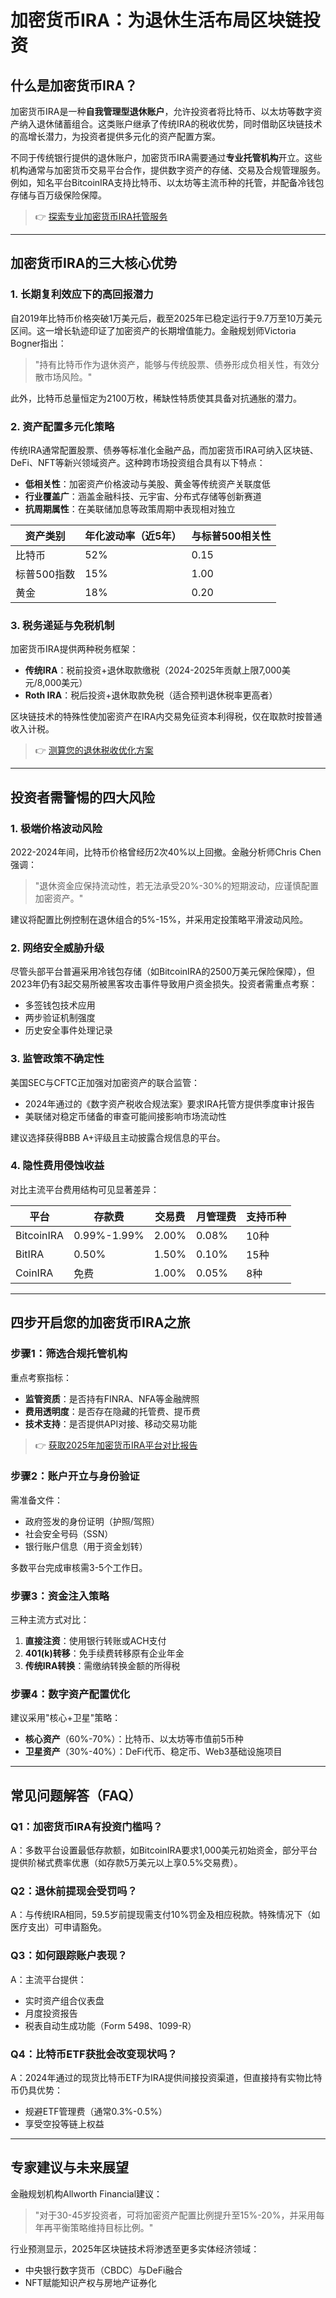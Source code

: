 # 加密货币IRA：为退休生活布局区块链投资  

## 什么是加密货币IRA？  

加密货币IRA是一种**自我管理型退休账户**，允许投资者将比特币、以太坊等数字资产纳入退休储蓄组合。这类账户继承了传统IRA的税收优势，同时借助区块链技术的高增长潜力，为投资者提供多元化的资产配置方案。  

不同于传统银行提供的退休账户，加密货币IRA需要通过**专业托管机构**开立。这些机构通常与加密货币交易平台合作，提供数字资产的存储、交易及合规管理服务。例如，知名平台BitcoinIRA支持比特币、以太坊等主流币种的托管，并配备冷钱包存储与百万级保险保障。  

> 👉 [探索专业加密货币IRA托管服务](https://bit.ly/okx_welcome)  

---

## 加密货币IRA的三大核心优势  

### 1. **长期复利效应下的高回报潜力**  

自2019年比特币价格突破1万美元后，截至2025年已稳定运行于9.7万至10万美元区间。这一增长轨迹印证了加密资产的长期增值能力。金融规划师Victoria Bogner指出：  
> "持有比特币作为退休资产，能够与传统股票、债券形成负相关性，有效分散市场风险。"  

此外，比特币总量恒定为2100万枚，稀缺性特质使其具备对抗通胀的潜力。  

### 2. **资产配置多元化策略**  

传统IRA通常配置股票、债券等标准化金融产品，而加密货币IRA可纳入区块链、DeFi、NFT等新兴领域资产。这种跨市场投资组合具有以下特点：  
- **低相关性**：加密资产价格波动与美股、黄金等传统资产关联度低  
- **行业覆盖广**：涵盖金融科技、元宇宙、分布式存储等创新赛道  
- **抗周期属性**：在美联储加息等政策周期中表现相对独立  

| 资产类别       | 年化波动率（近5年） | 与标普500相关性 |
|----------------|--------------------|------------------|
| 比特币         | 52%               | 0.15             |
| 标普500指数    | 15%               | 1.00             |
| 黄金           | 18%               | 0.20             |

### 3. **税务递延与免税机制**  

加密货币IRA提供两种税务框架：  
- **传统IRA**：税前投资+退休取款缴税（2024-2025年贡献上限7,000美元/8,000美元）  
- **Roth IRA**：税后投资+退休取款免税（适合预判退休税率更高者）  

区块链技术的特殊性使加密资产在IRA内交易免征资本利得税，仅在取款时按普通收入计税。  

> 👉 [测算您的退休税收优化方案](https://bit.ly/okx_welcome)  

---

## 投资者需警惕的四大风险  

### 1. **极端价格波动风险**  

2022-2024年间，比特币价格曾经历2次40%以上回撤。金融分析师Chris Chen强调：  
> "退休资金应保持流动性，若无法承受20%-30%的短期波动，应谨慎配置加密资产。"  

建议将配置比例控制在退休组合的5%-15%，并采用定投策略平滑波动风险。  

### 2. **网络安全威胁升级**  

尽管头部平台普遍采用冷钱包存储（如BitcoinIRA的2500万美元保险保障），但2023年仍有3起交易所被黑客攻击事件导致用户资金损失。投资者需重点考察：  
- 多签钱包技术应用  
- 两步验证机制强度  
- 历史安全事件处理记录  

### 3. **监管政策不确定性**  

美国SEC与CFTC正加强对加密资产的联合监管：  
- 2024年通过的《数字资产税收合规法案》要求IRA托管方提供季度审计报告  
- 美联储对稳定币储备的审查可能间接影响市场流动性  

建议选择获得BBB A+评级且主动披露合规信息的平台。  

### 4. **隐性费用侵蚀收益**  

对比主流平台费用结构可见显著差异：  

| 平台         | 存款费   | 交易费   | 月管理费   | 支持币种   |
|--------------|----------|----------|------------|------------|
| BitcoinIRA   | 0.99%-1.99% | 2.00%   | 0.08%      | 10种       |
| BitIRA       | 0.50%     | 1.50%    | 0.10%      | 15种       |
| CoinIRA      | 免费      | 1.00%    | 0.05%      | 8种        |

---

## 四步开启您的加密货币IRA之旅  

### 步骤1：筛选合规托管机构  
重点考察指标：  
- **监管资质**：是否持有FINRA、NFA等金融牌照  
- **费用透明度**：是否存在隐藏的托管费、提币费  
- **技术支持**：是否提供API对接、移动交易功能  

> 👉 [获取2025年加密货币IRA平台对比报告](https://bit.ly/okx_welcome)  

### 步骤2：账户开立与身份验证  
需准备文件：  
- 政府签发的身份证明（护照/驾照）  
- 社会安全号码（SSN）  
- 银行账户信息（用于资金划转）  

多数平台完成审核需3-5个工作日。  

### 步骤3：资金注入策略  
三种主流方式对比：  
1. **直接注资**：使用银行转账或ACH支付  
2. **401(k)转移**：免手续费转移原有企业年金  
3. **传统IRA转换**：需缴纳转换金额的所得税  

### 步骤4：数字资产配置优化  
建议采用"核心+卫星"策略：  
- **核心资产**（60%-70%）：比特币、以太坊等市值前5币种  
- **卫星资产**（30%-40%）：DeFi代币、稳定币、Web3基础设施项目  

---

## 常见问题解答（FAQ）  

### Q1：加密货币IRA有投资门槛吗？  
A：多数平台设置最低存款额，如BitcoinIRA要求1,000美元初始资金，部分平台提供阶梯式费率优惠（如存款5万美元以上享0.5%交易费）。  

### Q2：退休前提现会受罚吗？  
A：与传统IRA相同，59.5岁前提现需支付10%罚金及相应税款。特殊情况下（如医疗支出）可申请豁免。  

### Q3：如何跟踪账户表现？  
A：主流平台提供：  
- 实时资产组合仪表盘  
- 月度投资报告  
- 税表自动生成功能（Form 5498、1099-R）  

### Q4：比特币ETF获批会改变现状吗？  
A：2024年通过的现货比特币ETF为IRA提供间接投资渠道，但直接持有实物比特币仍具优势：  
- 规避ETF管理费（通常0.3%-0.5%）  
- 享受空投等链上权益  

---

## 专家建议与未来展望  

金融规划机构Allworth Financial建议：  
> "对于30-45岁投资者，可将加密资产配置比例提升至15%-20%，并采用每年再平衡策略维持目标比例。"  

行业预测显示，2025年区块链技术将渗透至更多实体经济领域：  
- 中央银行数字货币（CBDC）与DeFi融合  
- NFT赋能知识产权与房地产证券化  
